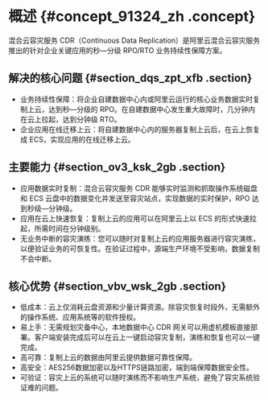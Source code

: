 # 概述 {#concept_91324_zh .concept}

混合云容灾服务 CDR（Continuous Data Replication）是阿里云混合云容灾服务推出的针对企业关键应用的秒—分级 RPO/RTO 业务持续性保障方案。

## 解决的核心问题 {#section_dqs_zpt_xfb .section}

-   业务持续性保障：将企业自建数据中心内或阿里云运行的核心业务数据实时复制上云，达到秒—分级的 RPO。在自建数据中心发生重大故障时，几分钟内在云上拉起，达到分钟级 RTO。
-   企业应用在线迁移上云：将自建数据中心内的服务器复制上云后，在云上恢复成 ECS，实现应用的在线迁移上云。

## 主要能力 {#section_ov3_ksk_2gb .section}

-   应用数据实时复制：混合云容灾服务 CDR 能够实时监测和抓取操作系统磁盘和 ECS 云盘中的数据变化并发送至容灾站点，实现数据的实时保护，RPO 达到秒级—分钟级。
-   应用在云上快速恢复：复制上云的应用可以在阿里云上以 ECS 的形式快速拉起，所需时间在分钟级别。
-   无业务中断的容灾演练：您可以随时对复制上云的应用服务器进行容灾演练，以便验证业务的可恢复性。在验证过程中，源端生产环境不受影响，数据复制不会中断。

## 核心优势 {#section_vbv_wsk_2gb .section}

-   低成本：云上仅消耗云盘资源和少量计算资源。除容灾恢复时段外，无需额外的操作系统、应用系统等的软件授权。
-   易上手：无需规划灾备中心，本地数据中心 CDR 网关可以用虚机模板直接部署。客户端安装完成后可以在云上一键启动容灾复制，演练和恢复也可以一键完成。
-   高可靠：复制上云的数据由阿里云提供数据可靠性保障。
-   高安全：AES256数据加密以及HTTPS链路加密，端到端保障数据安全性。
-   可验证：容灾上云的系统可以随时演练而不影响生产系统，避免了容灾系统验证难的问题。

